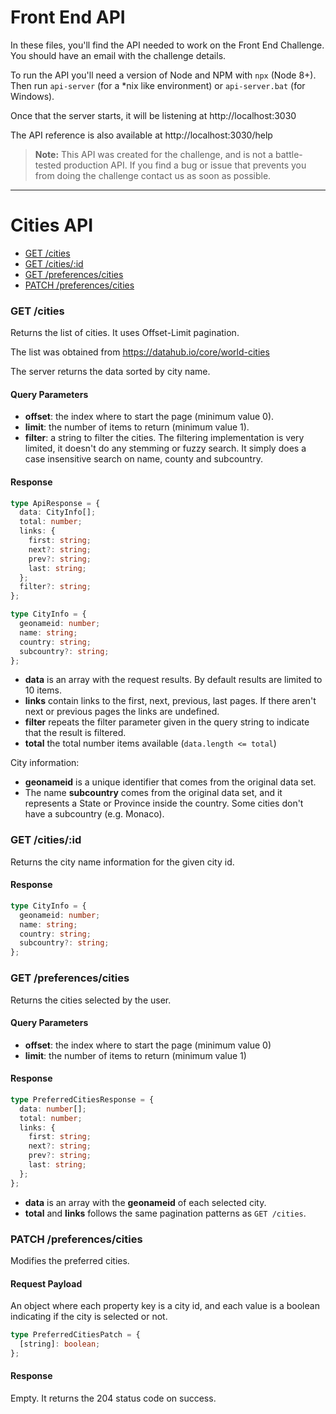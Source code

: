 #  Front End API

In these files, you'll find the API needed to work on the  Front End
Challenge. You should have an email with the challenge details.

To run the API you'll need a version of Node and NPM with `npx` (Node 8+). Then
run `api-server` (for a \*nix like environment) or `api-server.bat` (for
Windows).

Once that the server starts, it will be listening at http://localhost:3030

The API reference is also available at http://localhost:3030/help

> **Note:** This API was created for the challenge, and is not a battle-tested
> production API. If you find a bug or issue that prevents you from doing the
> challenge contact us as soon as possible.

---
# Cities API

* [GET /cities](#get-cities)
* [GET /cities/:id](#get-citiesid)
* [GET /preferences/cities](#get-preferencescities)
* [PATCH /preferences/cities](#patch-preferencescities)

### GET /cities

Returns the list of cities. It uses Offset-Limit pagination.

The list was obtained from https://datahub.io/core/world-cities

The server returns the data sorted by city name.

#### Query Parameters

- **offset**: the index where to start the page (minimum value 0).
- **limit**: the number of items to return (minimum value 1).
- **filter**: a string to filter the cities. The filtering implementation is
  very limited, it doesn't do any stemming or fuzzy search. It simply does a
  case insensitive search on name, county and subcountry.

#### Response

```typescript
type ApiResponse = {
  data: CityInfo[];
  total: number;
  links: {
    first: string;
    next?: string;
    prev?: string;
    last: string;
  };
  filter?: string;
};

type CityInfo = {
  geonameid: number;
  name: string;
  country: string;
  subcountry?: string;
};
```

- **data** is an array with the request results. By default results are limited
  to 10 items.
- **links** contain links to the first, next, previous, last pages. If there
  aren't next or previous pages the links are undefined.
- **filter** repeats the filter parameter given in the query string to indicate
  that the result is filtered.
- **total** the total number items available (`data.length <= total`)

City information:

- **geonameid** is a unique identifier that comes from the original data set.
- The name **subcountry** comes from the original data set, and it represents a
  State or Province inside the country. Some cities don't have a subcountry
  (e.g. Monaco).

### GET /cities/:id

Returns the city name information for the given city id.

#### Response

```typescript
type CityInfo = {
  geonameid: number;
  name: string;
  country: string;
  subcountry?: string;
};
```

### GET /preferences/cities

Returns the cities selected by the user.

#### Query Parameters

- **offset**: the index where to start the page (minimum value 0)
- **limit**: the number of items to return (minimum value 1)

#### Response

```typescript
type PreferredCitiesResponse = {
  data: number[];
  total: number;
  links: {
    first: string;
    next?: string;
    prev?: string;
    last: string;
  };
};
```

- **data** is an array with the **geonameid** of each selected city.
- **total** and **links** follows the same pagination patterns as `GET /cities`.

### PATCH /preferences/cities

Modifies the preferred cities.

#### Request Payload

An object where each property key is a city id, and each value is a boolean
indicating if the city is selected or not.

```typescript
type PreferredCitiesPatch = {
  [string]: boolean;
};
```

#### Response

Empty. It returns the 204 status code on success.
